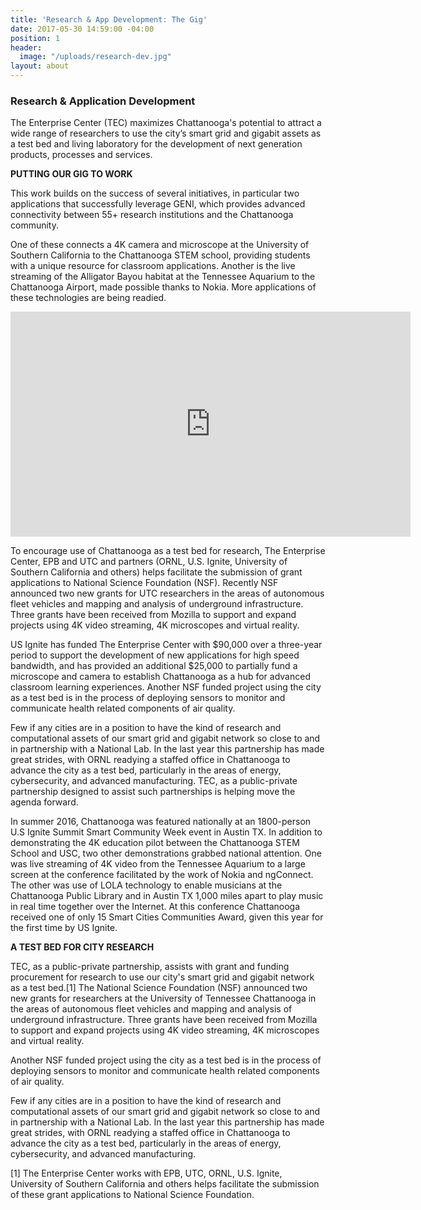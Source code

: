 ```yaml
---
title: 'Research & App Development: The Gig'
date: 2017-05-30 14:59:00 -04:00
position: 1
header:
  image: "/uploads/research-dev.jpg"
layout: about
---
```


### Research & Application Development

The Enterprise Center (TEC) maximizes Chattanooga's potential to attract a wide range of researchers to use the city’s smart grid and gigabit assets as a test bed and living laboratory for the development of next generation products, processes and services.

**PUTTING OUR GIG TO WORK**

This work builds on the success of several initiatives, in particular two applications that successfully leverage GENI, which provides advanced connectivity between 55+ research institutions and the Chattanooga community.  

One of these connects a 4K camera and microscope at the University of Southern California to the Chattanooga STEM school, providing students with a unique resource for classroom applications. Another is the live streaming of the Alligator Bayou habitat at the Tennessee Aquarium to the Chattanooga Airport, made possible thanks to Nokia. More applications of these technologies are being readied.

<iframe src="https://player.vimeo.com/video/226026686" width="640" height="360" frameborder="0" webkitallowfullscreen mozallowfullscreen allowfullscreen></iframe>


To encourage use of Chattanooga as a test bed for research, The Enterprise Center, EPB and UTC and partners (ORNL, U.S. Ignite, University of Southern California and others) helps facilitate the submission of grant applications to National Science Foundation (NSF). Recently NSF announced two new grants for UTC researchers in the areas of autonomous fleet vehicles and mapping and analysis of underground infrastructure. Three grants have been received from Mozilla to support and expand projects using 4K video streaming, 4K microscopes and virtual reality. 

US Ignite has funded The Enterprise Center with $90,000 over a three-year period to support the development of new applications for high speed bandwidth, and has provided an additional $25,000 to partially fund a microscope and camera to establish Chattanooga as a hub for advanced classroom learning experiences. Another NSF funded project using the city as a test bed is in the process of deploying sensors to monitor and communicate health related components of air quality.

Few if any cities are in a position to have the kind of research and computational assets of our smart grid and gigabit network so close to and in partnership with a National Lab. In the last year this partnership has made great strides, with ORNL readying a staffed office in Chattanooga to advance the city as a test bed, particularly in the areas of energy, cybersecurity, and advanced manufacturing. TEC, as a public-private partnership designed to assist such partnerships is helping move the agenda forward.

In summer 2016, Chattanooga was featured nationally at an 1800-person U.S Ignite Summit Smart Community Week event in Austin TX. In addition to demonstrating the 4K education pilot between the Chattanooga STEM School and USC, two other demonstrations grabbed national attention. One was live streaming of 4K video from the Tennessee Aquarium to a large screen at the conference facilitated by the work of Nokia and ngConnect. The other was use of LOLA technology to enable musicians at the Chattanooga Public Library and in Austin TX 1,000 miles apart to play music in real time together over the Internet. At this conference Chattanooga received one of only 15 Smart Cities Communities Award, given this year for the first time by US Ignite.

**A TEST BED FOR CITY RESEARCH**

TEC, as a public-private partnership, assists with grant and funding procurement for research to use our city's smart grid and gigabit network as a test bed.[1]  The National Science Foundation (NSF) announced two new grants for researchers at the University of Tennessee Chattanooga in the areas of autonomous fleet vehicles and mapping and analysis of underground infrastructure. Three grants have been received from Mozilla to support and expand projects using 4K video streaming, 4K microscopes and virtual reality. 

Another NSF funded project using the city as a test bed is in the process of deploying sensors to monitor and communicate health related components of air quality.  

Few if any cities are in a position to have the kind of research and computational assets of our smart grid and gigabit network so close to and in partnership with a National Lab. In the last year this partnership has made great strides, with ORNL readying a staffed office in Chattanooga to advance the city as a test bed, particularly in the areas of energy, cybersecurity, and advanced manufacturing. 

[1] The Enterprise Center works with EPB, UTC, ORNL, U.S. Ignite, University of Southern California and others  helps facilitate the submission of these grant applications to National Science Foundation.
